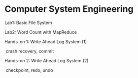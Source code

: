 # Computer System Engineering

Lab1: Basic File System

Lab2:  Word Count with MapReduce

Hands-on 1: Write Ahead Log System (1)

​	crash recovery, commit

Hands-on 2: Write Ahead Log System (2) 

​	checkpoint, redo, undo

